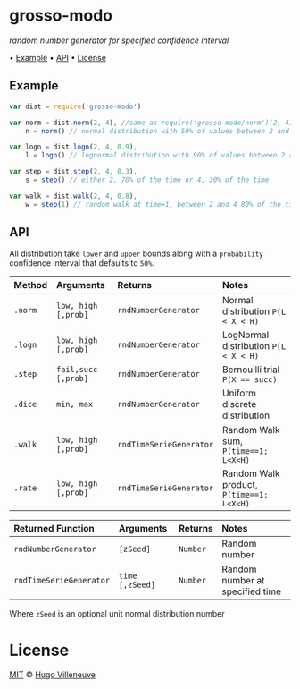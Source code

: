 <!-- markdownlint-disable MD036 MD041 -->

# grosso-modo

*random number generator for specified confidence interval*

• [Example](#example) • [API](#api) • [License](#license)

## Example

```javascript
var dist = require('grosso-modo')

var norm = dist.norm(2, 4), //same as require('grosso-modo/norm')(2, 4)
    n = norm() // normal distribution with 50% of values between 2 and 4

var logn = dist.logn(2, 4, 0.9),
    l = logn() // lognormal distribution with 90% of values between 2 and 4

var step = dist.step(2, 4, 0.3),
    s = step() // either 2, 70% of the time or 4, 30% of the time

var walk = dist.walk(2, 4, 0.8),
    w = step(1) // random walk at time=1, between 2 and 4 80% of the time
```

## API

All distribution take `lower` and `upper` bounds along with a `probability` confidence interval that defaults to `50%`.

Method  | Arguments           | Returns                 | Notes
:------ | :--------           | :------                 | :----
`.norm` | `low, high [,prob]` | `rndNumberGenerator`    | Normal distribution `P(L < X < H)`
`.logn` | `low, high [,prob]` | `rndNumberGenerator`    | LogNormal distribution `P(L < X < H)`
`.step` | `fail,succ [,prob]` | `rndNumberGenerator`    | Bernouilli trial `P(X == succ)`
`.dice` | `min, max`          | `rndNumberGenerator`    | Uniform discrete distribution
`.walk` | `low, high [,prob]` | `rndTimeSerieGenerator` | Random Walk sum, `P(time==1; L<X<H)`
`.rate` | `low, high [,prob]` | `rndTimeSerieGenerator` | Random Walk product, `P(time==1; L<X<H)`


Returned Function       | Arguments       | Returns  | Notes
:-------                | :--------       | :------  | :----
`rndNumberGenerator`    | `[zSeed]`       | `Number` | Random number |
`rndTimeSerieGenerator` | `time [,zSeed]` | `Number` | Random number at specified time |

Where `zSeed` is an optional unit normal distribution number


# License

[MIT](http://www.opensource.org/licenses/MIT) © [Hugo Villeneuve](https://github.com/hville)
